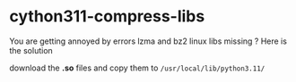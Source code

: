 # cython311-compress-libs


You are getting annoyed by errors lzma and bz2 linux libs missing ? Here is the solution

download the **.so** files and copy them to `/usr/local/lib/python3.11/`
